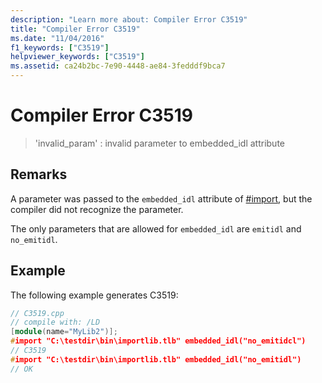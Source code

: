 ```yaml
---
description: "Learn more about: Compiler Error C3519"
title: "Compiler Error C3519"
ms.date: "11/04/2016"
f1_keywords: ["C3519"]
helpviewer_keywords: ["C3519"]
ms.assetid: ca24b2bc-7e90-4448-ae84-3fedddf9bca7
---
```

# Compiler Error C3519

> 'invalid_param' : invalid parameter to embedded_idl attribute

## Remarks

A parameter was passed to the `embedded_idl` attribute of [#import](../../preprocessor/hash-import-directive-cpp.md), but the compiler did not recognize the parameter.

The only parameters that are allowed for `embedded_idl` are `emitidl` and `no_emitidl`.

## Example

The following example generates C3519:

```cpp
// C3519.cpp
// compile with: /LD
[module(name="MyLib2")];
#import "C:\testdir\bin\importlib.tlb" embedded_idl("no_emitidcl")
// C3519
#import "C:\testdir\bin\importlib.tlb" embedded_idl("no_emitidl")
// OK
```
